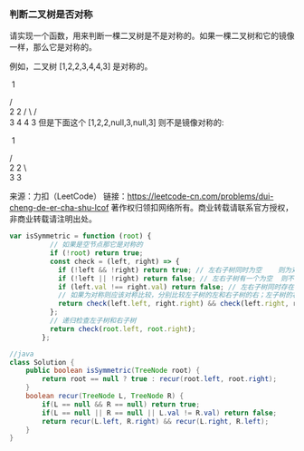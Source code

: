 ### 判断二叉树是否对称

请实现一个函数，用来判断一棵二叉树是不是对称的。如果一棵二叉树和它的镜像一样，那么它是对称的。

例如，二叉树 [1,2,2,3,4,4,3] 是对称的。

​	1

   / \
  2   2
 / \ / \
3  4 4  3
但是下面这个 [1,2,2,null,3,null,3] 则不是镜像对称的:

​	1

   / \
  2   2
   \   \
   3    3

来源：力扣（LeetCode）
链接：https://leetcode-cn.com/problems/dui-cheng-de-er-cha-shu-lcof
著作权归领扣网络所有。商业转载请联系官方授权，非商业转载请注明出处。

```js
var isSymmetric = function (root) {
		  // 如果是空节点那它是对称的
		  if (!root) return true;
		  const check = (left, right) => {
		    if (!left && !right) return true; // 左右子树同时为空    则为对称
		    if (!left || !right) return false; // 左右子树有一个为空  则不为对称
		    if (left.val !== right.val) return false; // 左右子树同时存在 但值不同 也不为对称
		    // 如果为对称则应该对称比较，分别比较左子树的左和右子树的右；左子树的右和右子树的左
		    return check(left.left, right.right) && check(left.right, right.left);
		  };
		  // 递归检查左子树和右子树
		  return check(root.left, root.right);
		};
```

```java
//java
class Solution {
    public boolean isSymmetric(TreeNode root) {
        return root == null ? true : recur(root.left, root.right);
    }
    boolean recur(TreeNode L, TreeNode R) {
        if(L == null && R == null) return true;
        if(L == null || R == null || L.val != R.val) return false;
        return recur(L.left, R.right) && recur(L.right, R.left);
    }
}

```

